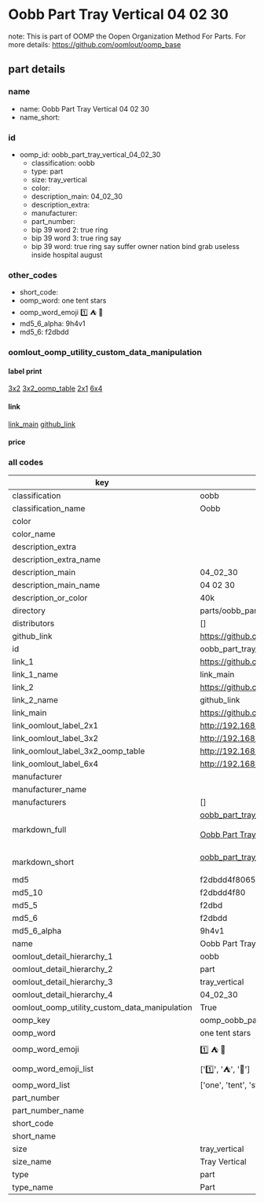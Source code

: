 # Oobb Part Tray Vertical 04 02 30  

note: This is part of OOMP the Oopen Organization Method For Parts. For more details: https://github.com/oomlout/oomp_base

##  part details





### name
* name: Oobb Part Tray Vertical 04 02 30
* name_short: 
### id
* oomp_id: oobb_part_tray_vertical_04_02_30
  * classification: oobb
  * type: part
  * size: tray_vertical
  * color: 
  * description_main: 04_02_30
  * description_extra: 
  * manufacturer: 
  * part_number: 
  * bip 39 word 2: true ring
  * bip 39 word 3: true ring say
  * bip 39 word: true ring say suffer owner nation bind grab useless inside hospital august

### other_codes
* short_code: 
* oomp_word: one tent stars
* oomp_word_emoji :one: :tent: :stars:
* md5_6_alpha: 9h4v1
* md5_6: f2dbdd






### oomlout_oomp_utility_custom_data_manipulation
#### label print
[3x2](http://192.168.1.245:1112/?label=oomp%209h4v1)
[3x2_oomp_table](http://192.168.1.107:1112/?label=oomp%209h4v1)
[2x1](http://192.168.1.242:1112/?label=oomp%209h4v1)
[6x4](http://192.168.1.55:1112/?label=oomp%209h4v1)    

#### link

[link_main](https://github.com/oomlout/oomlout_oomp_current_version_messy/tree/main/parts/oobb_part_tray_vertical_04_02_30) [github_link](https://github.com/oomlout/oomlout_oomp_part_src/tree/main/parts/oobb_part_tray_vertical_04_02_30)                             

#### price







### all codes 
| key | value |  
| --- | --- |  
| classification | oobb |  
| classification_name | Oobb |  
| color |  |  
| color_name |  |  
| description_extra |  |  
| description_extra_name |  |  
| description_main | 04_02_30 |  
| description_main_name | 04 02 30 |  
| description_or_color | 40k |  
| directory | parts/oobb_part_tray_vertical_04_02_30 |  
| distributors | [] |  
| github_link | https://github.com/oomlout/oomlout_oomp_part_src/tree/main/parts/oobb_part_tray_vertical_04_02_30 |  
| id | oobb_part_tray_vertical_04_02_30 |  
| link_1 | https://github.com/oomlout/oomlout_oomp_current_version_messy/tree/main/parts/oobb_part_tray_vertical_04_02_30 |  
| link_1_name | link_main |  
| link_2 | https://github.com/oomlout/oomlout_oomp_part_src/tree/main/parts/oobb_part_tray_vertical_04_02_30 |  
| link_2_name | github_link |  
| link_main | https://github.com/oomlout/oomlout_oomp_current_version_messy/tree/main/parts/oobb_part_tray_vertical_04_02_30 |  
| link_oomlout_label_2x1 | http://192.168.1.242:1112/?label=oomp%209h4v1 |  
| link_oomlout_label_3x2 | http://192.168.1.245:1112/?label=oomp%209h4v1 |  
| link_oomlout_label_3x2_oomp_table | http://192.168.1.107:1112/?label=oomp%209h4v1 |  
| link_oomlout_label_6x4 | http://192.168.1.55:1112/?label=oomp%209h4v1 |  
| manufacturer |  |  
| manufacturer_name |  |  
| manufacturers | [] |  
| markdown_full | [oobb_part_tray_vertical_04_02_30](https://github.com/oomlout/oomlout_oomp_current_version_messy/tree/main/parts/oobb_part_tray_vertical_04_02_30)<br>[](https://github.com/oomlout/oomlout_oomp_current_version_messy/tree/main/parts/oobb_part_tray_vertical_04_02_30)<br>[Oobb Part Tray Vertical 04 02 30](https://github.com/oomlout/oomlout_oomp_current_version_messy/tree/main/parts/oobb_part_tray_vertical_04_02_30)<br><br> |  
| markdown_short | [oobb_part_tray_vertical_04_02_30](https://github.com/oomlout/oomlout_oomp_current_version_messy/tree/main/parts/oobb_part_tray_vertical_04_02_30)<br><br> |  
| md5 | f2dbdd4f806542ca4d4f1d8b7fee874a |  
| md5_10 | f2dbdd4f80 |  
| md5_5 | f2dbd |  
| md5_6 | f2dbdd |  
| md5_6_alpha | 9h4v1 |  
| name | Oobb Part Tray Vertical 04 02 30 |  
| oomlout_detail_hierarchy_1 | oobb |  
| oomlout_detail_hierarchy_2 | part |  
| oomlout_detail_hierarchy_3 | tray_vertical |  
| oomlout_detail_hierarchy_4 | 04_02_30 |  
| oomlout_oomp_utility_custom_data_manipulation | True |  
| oomp_key | oomp_oobb_part_tray_vertical_04_02_30 |  
| oomp_word | one tent stars |  
| oomp_word_emoji | :one: :tent: :stars: |  
| oomp_word_emoji_list | [':one:', ':tent:', ':stars:'] |  
| oomp_word_list | ['one', 'tent', 'stars'] |  
| part_number |  |  
| part_number_name |  |  
| short_code |  |  
| short_name |  |  
| size | tray_vertical |  
| size_name | Tray Vertical |  
| type | part |  
| type_name | Part |  
